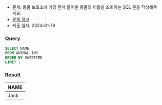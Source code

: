 - 문제: 동물 보호소에 가장 먼저 들어온 동물의 이름을 조회하는 SQL 문을 작성해주세요.
- [문제 링크](https://school.programmers.co.kr/learn/courses/30/lessons/59405)
- 제출 일자: 2024-01-19

### Query

```sql
SELECT NAME
FROM ANIMAL_INS
ORDER BY DATETIME
LIMIT 1
```

### Result

| NAME |
| :--- |
| Jack |
